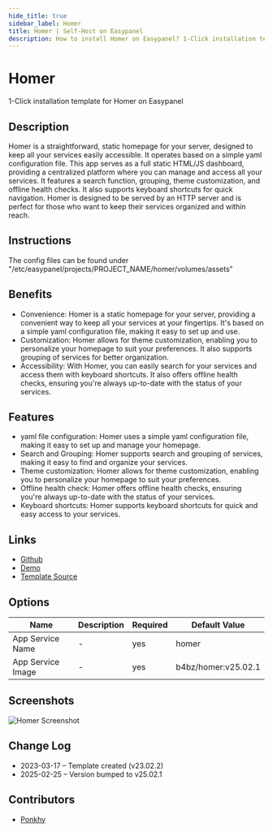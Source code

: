 ```yaml
---
hide_title: true
sidebar_label: Homer
title: Homer | Self-Host on Easypanel
description: How to install Homer on Easypanel? 1-Click installation template for Homer on Easypanel
---
```


<!-- generated -->

# Homer

1-Click installation template for Homer on Easypanel

## Description

Homer is a straightforward, static homepage for your server, designed to keep all your services easily accessible. It operates based on a simple yaml configuration file. This app serves as a full static HTML/JS dashboard, providing a centralized platform where you can manage and access all your services. It features a search function, grouping, theme customization, and offline health checks. It also supports keyboard shortcuts for quick navigation. Homer is designed to be served by an HTTP server and is perfect for those who want to keep their services organized and within reach.

## Instructions

The config files can be found under &quot;/etc/easypanel/projects/PROJECT_NAME/homer/volumes/assets&quot;

## Benefits

- Convenience: Homer is a static homepage for your server, providing a convenient way to keep all your services at your fingertips. It's based on a simple yaml configuration file, making it easy to set up and use.
- Customization: Homer allows for theme customization, enabling you to personalize your homepage to suit your preferences. It also supports grouping of services for better organization.
- Accessibility: With Homer, you can easily search for your services and access them with keyboard shortcuts. It also offers offline health checks, ensuring you're always up-to-date with the status of your services.

## Features

- yaml file configuration: Homer uses a simple yaml configuration file, making it easy to set up and manage your homepage.
- Search and Grouping: Homer supports search and grouping of services, making it easy to find and organize your services.
- Theme customization: Homer allows for theme customization, enabling you to personalize your homepage to suit your preferences.
- Offline health check: Homer offers offline health checks, ensuring you're always up-to-date with the status of your services.
- Keyboard shortcuts: Homer supports keyboard shortcuts for quick and easy access to your services.

## Links

- [Github](https://github.com/bastienwirtz/homer)
- [Demo](https://homer-demo.netlify.app)
- [Template Source](https://github.com/easypanel-io/templates/tree/main/templates/homer)

## Options

Name | Description | Required | Default Value
-|-|-|-
App Service Name | - | yes | homer
App Service Image | - | yes | b4bz/homer:v25.02.1

## Screenshots

![Homer Screenshot](./assets/screenshot.png)

## Change Log

- 2023-03-17 – Template created (v23.02.2)
- 2025-02-25 – Version bumped to v25.02.1

## Contributors

- [Ponkhy](https://github.com/Ponkhy)
